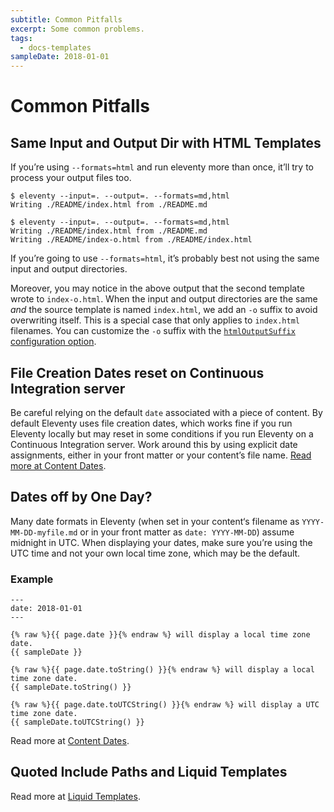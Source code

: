 ```yaml
---
subtitle: Common Pitfalls
excerpt: Some common problems.
tags:
  - docs-templates
sampleDate: 2018-01-01
---
```

# Common Pitfalls

## Same Input and Output Dir with HTML Templates

<div id="same-input-output"></div>

If you’re using `--formats=html` and run eleventy more than once, it’ll try to process your output files too.

```
$ eleventy --input=. --output=. --formats=md,html
Writing ./README/index.html from ./README.md

$ eleventy --input=. --output=. --formats=md,html
Writing ./README/index.html from ./README.md
Writing ./README/index-o.html from ./README/index.html
```

If you’re going to use `--formats=html`, it’s probably best not using the same input and output directories.

Moreover, you may notice in the above output that the second template wrote to `index-o.html`. When the input and output directories are the same _and_ the source template is named `index.html`, we add an `-o` suffix to avoid overwriting itself. This is a special case that only applies to `index.html` filenames. You can customize the `-o` suffix with the [`htmlOutputSuffix` configuration option](/docs/config/#change-exception-case-suffix-for-html-files).

## File Creation Dates reset on Continuous Integration server

Be careful relying on the default `date` associated with a piece of content. By default Eleventy uses file creation dates, which works fine if you run Eleventy locally but may reset in some conditions if you run Eleventy on a Continuous Integration server. Work around this by using explicit date assignments, either in your front matter or your content’s file name. [Read more at Content Dates](/docs/dates/).

## Dates off by One Day?

Many date formats in Eleventy (when set in your content‘s filename as `YYYY-MM-DD-myfile.md` or in your front matter as `date: YYYY-MM-DD`) assume midnight in UTC. When displaying your dates, make sure you’re using the UTC time and not your own local time zone, which may be the default.

### Example

```
---
date: 2018-01-01
---
```

```
{% raw %}{{ page.date }}{% endraw %} will display a local time zone date.
{{ sampleDate }}
```

```
{% raw %}{{ page.date.toString() }}{% endraw %} will display a local time zone date.
{{ sampleDate.toString() }}
```

```
{% raw %}{{ page.date.toUTCString() }}{% endraw %} will display a UTC time zone date.
{{ sampleDate.toUTCString() }}
```

Read more at [Content Dates](/docs/dates/).

## Quoted Include Paths and Liquid Templates

Read more at [Liquid Templates](/docs/languages/liquid/#quoted-include-paths).
